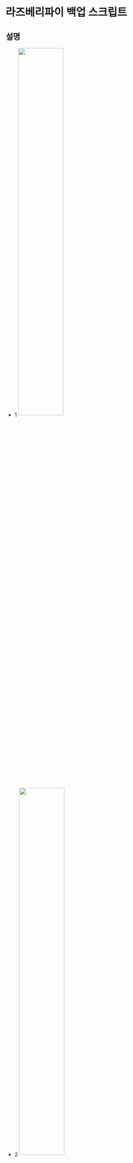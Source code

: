 # 라즈베리파이 백업 스크립트

## 설명

* 1 <img src="https://user-images.githubusercontent.com/36920367/44411694-1925e900-a5a2-11e8-8f95-12c26387896f.PNG" width="50%" align="center">

* 2 <img src="https://user-images.githubusercontent.com/36920367/44411747-335fc700-a5a2-11e8-8d7a-93c4561cb746.PNG" width="50%" align="center">

* 3 <img src="https://user-images.githubusercontent.com/36920367/44411751-35298a80-a5a2-11e8-9489-a085735a6f7a.PNG" width="50%" align="center">

라즈베리파이를 사용하면서 한 번쯤은 img 파일로 백업을 시도해보셨을 겁니다. img 백업을 하실 때 gparted 사용하셨을 텐데, gparted를 사용할 경우에 1번 사진과 같은 에러 이미지가 출력이 되는 것을 보셨을 겁니다. 해당과 같은 경우에는 최소 사이즈를 넘어가서 출력되는 오류인데 300M ~ 500M 용량의 여유 공간을 남겨두고 다시 Resize 할 경우에는 정상적으로 Resizing이 됩니다. 하지만 이러한 여유 공간을 남겨두고 resizing 한 후 이미지 파일을 만들면 read와 write 하는 속도가 여유 공간만큼 느려지게 됩니다. 완벽하게 resizing을 하는 방법이 없을까 고민을 하다가 해당 스크립트를 만들게 되었습니다. 기능은 굉장히 심플합니다. 작성자는 전문 프로그래머가 아니기 때문에 코드들이 뒤죽박죽이지만, 도움이 되길 바랍니다.

해당 스크립트를 사용하여 라즈베리파이 백업 이미지 파일을 만들면 2, 3번 사진처럼 여유 공간을 1~0.5%로 남기고 이미지 파일을 만들기 때문에 gparted보다 더 효율적인 이미지 파일을 생성할 수 있습니다. 또한 SD카드 부팅 시 auto resizing 기능도 스크립트에 써놓았으니, 부팅 후 번거롭게 raspi-config를 이용하여 파티션 resizing을 해주실 필요가 없습니다.

## 환경
* 운영체제 : 우분투 혹은 데비안 계열
* 요구되는 프로그램들 : 없음...

해당 스크립트는 우분투에 기본 환경에서 작성되었기 때문에 우분투에서 실행하시는 것을 권장합니다. 혹은 스크립트를 보면서 필요한 프로그램을 직접 설치하는 방법도 있으니 생각해보시길 바랍니다.

## 사용방법

* 주의사항  ! 스크립트를 다운로드 및 실행하기 전에 검증된 방법으로 미리 백업을 해두시길 바랍니다. !

git clone으로 스크립트를 가져옵니다.

```
git clone https://github.com/dydgns2017/raspberrypi_img_backup_script.git
cd raspberrypi_img_backup_script
```

해당 스크립트를 사용하기전에 flash 메모리가 꽂혀있는지 확인하고 다음과 같이 fdisk 명령어를 통해서 메모리 장치 이름을 확인해주시길 바랍니다.

```
sudo fdisk -l 
```

ex ) print

```
Disk /dev/sdb: 14.9 GiB, 15931539456 bytes, 31116288 sectors
Units: sectors of 1 * 512 = 512 bytes
Sector size (logical/physical): 512 bytes / 512 bytes
I/O size (minimum/optimal): 512 bytes / 512 bytes
Disklabel type: dos
Disk identifier: 0x86310bac

Device     Boot Start     End Sectors  Size Id Type
/dev/sdb1        8192   96663   88472 43.2M  c W95 FAT32 (LBA)
/dev/sdb2       98304 4138976 4040673  1.9G 83 Linux
```

출력된 메모리 장치의 이름을 기억한 뒤 장치명 및 이미지 파일 이름을 인자값으로 지정하여 스크립트를 실행시켜줍니다.

```
sudo bash raspberrypi_img_backup.sh /dev/xxx xxx.img
```

ex ) excute script

```
sudo bash raspberrypi_img_backup.sh /dev/sdb Raspberrypi.img
```

전체적인 스크립트가 종료되면 다음과 같은 명령어로 디스크가 정상적으로 write 되었는지 확인합니다.

```
sudo fdisk -l
```

ex ) print

```
Device     Boot Start     End Sectors  Size Id Type
/dev/sdb1        8192   96663   88472 43.2M  c W95 FAT32 (LBA)
/dev/sdb2       98304 4138976 4040673  1.9G 83 Linux
```

이미지 백업은 기본적으로 $HOME/backupfiles로 설정되어 있으니 해당 디렉토리로 들어가서 이미지도 백업이 잘되었는지도 확인해봅니다.

```
cd $HOME/backupfiles
ls -alh

ex ) print
-rw-r--r--  1 root       root       2.0G  8월 21 23:04 homes.img
-rw-r--r--  1 root       root       2.7G  8월 21 12:11 RPibackup.img
-rw-r--r--  1 root       root       2.0G  8월 21 13:59 test.img
```

마지막으로 이미지 파일을 dd 명령어로 다른 SD카드에다가 write하여 잘되는지 테스트해봅니다.

## 작성자
* **정용훈** - *University : Sunkyul Univ* -
* **이승원** - *University : Korea Univ* -

## 참고
* https://raspberrypi.stackexchange.com/questions/499/how-can-i-resize-my-root-partition
* https://github.com/RPi-Distro/raspi-config/blob/master/raspi-config
